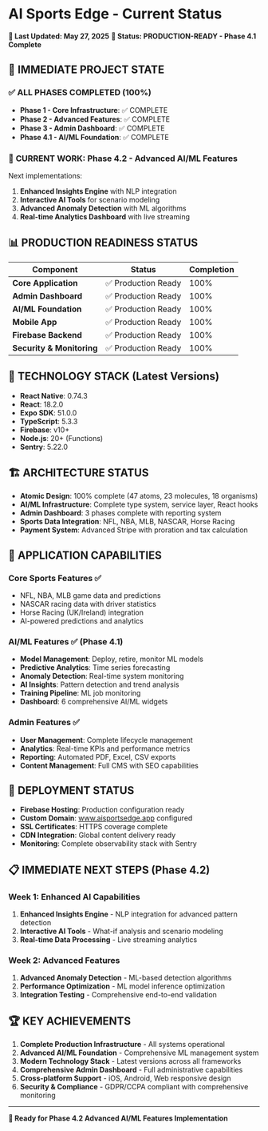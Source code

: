 # AI Sports Edge - Current Status
**📅 Last Updated: May 27, 2025**
**🚀 Status: PRODUCTION-READY - Phase 4.1 Complete**

## 🎯 **IMMEDIATE PROJECT STATE**

### ✅ **ALL PHASES COMPLETED (100%)**
- **Phase 1 - Core Infrastructure**: ✅ COMPLETE
- **Phase 2 - Advanced Features**: ✅ COMPLETE  
- **Phase 3 - Admin Dashboard**: ✅ COMPLETE
- **Phase 4.1 - AI/ML Foundation**: ✅ COMPLETE

### 🔄 **CURRENT WORK: Phase 4.2 - Advanced AI/ML Features**
Next implementations:
1. **Enhanced Insights Engine** with NLP integration
2. **Interactive AI Tools** for scenario modeling
3. **Advanced Anomaly Detection** with ML algorithms
4. **Real-time Analytics Dashboard** with live streaming

## 📊 **PRODUCTION READINESS STATUS**

| Component | Status | Completion |
|-----------|--------|------------|
| **Core Application** | ✅ Production Ready | 100% |
| **Admin Dashboard** | ✅ Production Ready | 100% |
| **AI/ML Foundation** | ✅ Production Ready | 100% |
| **Mobile App** | ✅ Production Ready | 100% |
| **Firebase Backend** | ✅ Production Ready | 100% |
| **Security & Monitoring** | ✅ Production Ready | 100% |

## 🔧 **TECHNOLOGY STACK (Latest Versions)**
- **React Native**: 0.74.3
- **React**: 18.2.0  
- **Expo SDK**: 51.0.0
- **TypeScript**: 5.3.3
- **Firebase**: v10+
- **Node.js**: 20+ (Functions)
- **Sentry**: 5.22.0

## 🏗️ **ARCHITECTURE STATUS**
- **Atomic Design**: 100% complete (47 atoms, 23 molecules, 18 organisms)
- **AI/ML Infrastructure**: Complete type system, service layer, React hooks
- **Admin Dashboard**: 3 phases complete with reporting system
- **Sports Data Integration**: NFL, NBA, MLB, NASCAR, Horse Racing
- **Payment System**: Advanced Stripe with proration and tax calculation

## 📱 **APPLICATION CAPABILITIES**

### Core Sports Features ✅
- NFL, NBA, MLB game data and predictions
- NASCAR racing data with driver statistics  
- Horse Racing (UK/Ireland) integration
- AI-powered predictions and analytics

### AI/ML Features ✅ (Phase 4.1)
- **Model Management**: Deploy, retire, monitor ML models
- **Predictive Analytics**: Time series forecasting
- **Anomaly Detection**: Real-time system monitoring
- **AI Insights**: Pattern detection and trend analysis
- **Training Pipeline**: ML job monitoring
- **Dashboard**: 6 comprehensive AI/ML widgets

### Admin Features ✅
- **User Management**: Complete lifecycle management
- **Analytics**: Real-time KPIs and performance metrics
- **Reporting**: Automated PDF, Excel, CSV exports
- **Content Management**: Full CMS with SEO capabilities

## 🚀 **DEPLOYMENT STATUS**
- **Firebase Hosting**: Production configuration ready
- **Custom Domain**: www.aisportsedge.app configured
- **SSL Certificates**: HTTPS coverage complete
- **CDN Integration**: Global content delivery ready
- **Monitoring**: Complete observability stack with Sentry

## 📋 **IMMEDIATE NEXT STEPS (Phase 4.2)**

### Week 1: Enhanced AI Capabilities
1. **Enhanced Insights Engine** - NLP integration for advanced pattern detection
2. **Interactive AI Tools** - What-if analysis and scenario modeling
3. **Real-time Data Processing** - Live streaming analytics

### Week 2: Advanced Features
1. **Advanced Anomaly Detection** - ML-based detection algorithms
2. **Performance Optimization** - ML model inference optimization
3. **Integration Testing** - Comprehensive end-to-end validation

## 🏆 **KEY ACHIEVEMENTS**
1. **Complete Production Infrastructure** - All systems operational
2. **Advanced AI/ML Foundation** - Comprehensive ML management system
3. **Modern Technology Stack** - Latest versions across all frameworks
4. **Comprehensive Admin Dashboard** - Full administrative capabilities
5. **Cross-platform Support** - iOS, Android, Web responsive design
6. **Security & Compliance** - GDPR/CCPA compliant with comprehensive monitoring

---
**🎯 Ready for Phase 4.2 Advanced AI/ML Features Implementation**